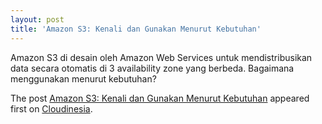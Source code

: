 ```yaml
---
layout: post
title: 'Amazon S3: Kenali dan Gunakan Menurut Kebutuhan'
---
```


<p>Amazon S3 di desain oleh Amazon Web Services untuk mendistribusikan data secara otomatis di 3 availability zone yang berbeda. Bagaimana menggunakan menurut kebutuhan?</p>
<p>The post <a rel="nofollow" href="https://cloudinesia.com/amazon-s3-gunakan-menurut-kebutuhan/">Amazon S3: Kenali dan Gunakan Menurut Kebutuhan</a> appeared first on <a rel="nofollow" href="https://cloudinesia.com">Cloudinesia</a>.</p>
